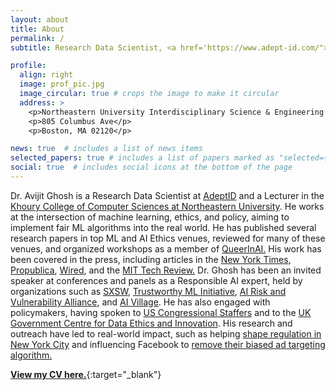 ```yaml
---
layout: about
title: About
permalink: /
subtitle: Research Data Scientist, <a href='https://www.adept-id.com/">AdeptID</a> and  Lecturer, <a href='https://www.khoury.northeastern.edu/'>Northeastern University, Boston</a>

profile:
  align: right
  image: prof_pic.jpg
  image_circular: true # crops the image to make it circular
  address: >
    <p>Northeastern University Interdisciplinary Science & Engineering Complex (ISEC)</p>
    <p>805 Columbus Ave</p>
    <p>Boston, MA 02120</p>

news: true  # includes a list of news items
selected_papers: true # includes a list of papers marked as "selected={true}"
social: true  # includes social icons at the bottom of the page
---
```


Dr. Avijit Ghosh is a Research Data Scientist at [AdeptID](https://www.adept-id.com/) and a Lecturer in the [Khoury College of Computer Sciences at Northeastern University](https://www.khoury.northeastern.edu/). He works at the intersection of machine learning, ethics, and policy, aiming to implement fair ML algorithms into the real world. He has published several research papers in top ML and AI Ethics venues, reviewed for many of these venues, and organized workshops as a member of [QueerInAI.](https://www.queerinai.com/) His work has been covered in the press, including articles in the [New York Times](https://www.nytimes.com/2023/08/16/technology/ai-defcon-hackers.html?unlocked_article_code=QqiwO9KZ2dVgz77qvZdn_d0wtUydJlP-OxRmVpvYSxD6eVdiBnfwRKqn1kO498M75VY8xZfH-ryaJPdxX_fK70oQSiJN8_scGieCDMEqiEbg8IC2MFaCMFR8FOY3m1D2X8mRWLKhsEOOgzEoV7trJnskK6IXwrE1ijhwGrzhGlOaMrRT4VP2SXcKMY0WthVTKhXLuYkuTOom8KYrWJgxS8ORjfNqxcnBsA8Br7mCacRlGSG2ryt1rnpiQl_i9fnN5Pso-i1XUnmAHSlWhiGW_QxSMr0cTx0UOn1jiYN4sXJRzbHK86kgKN5CGfdScuOPVh1vD5hUwSeuCBvhlPaxfJLhx1E1V6FG3q4Jp3e_mqkHisCW8wfKqWWN0co-Gy0Q4dKsZHsZeg), [Propublica](https://www.propublica.org/article/facebook-ads-can-still-discriminate-against-women-and-older-workers-despite-a-civil-rights-settlement), [Wired](https://www.wired.com/story/new-york-city-proposes-regulating-algorithms-hiring/), and the [MIT Tech Review.](https://www.technologyreview.com/2021/02/11/1017955/auditors-testing-ai-hiring-algorithms-bias-big-questions-remain/) Dr. Ghosh has been an invited speaker at conferences and panels as a Responsible AI expert, held by organizations such as  [SXSW](https://www.sxsw.com/),  [Trustworthy ML Initiative](https://www.trustworthyml.org/), [AI Risk and Vulnerability Alliance](https://avidml.org/arva/), and [AI Village](https://aivillage.org/). He has also engaged with policymakers, having spoken to [US Congressional Staffers](https://www.linkedin.com/feed/update/urn:li:activity:7149203323592617984/) and to the [UK Government Centre for Data Ethics and Innovation](https://www.gov.uk/government/organisations/centre-for-data-ethics-and-innovation). His research and outreach have led to real-world impact, such as helping [shape regulation in New York City](https://apnews.com/article/technology-business-race-and-ethnicity-racial-injustice-artificial-intelligence-2fe8d3ef7008d299d9d810f0c0f7905d) and influencing Facebook to [remove their biased ad targeting algorithm.](https://about.fb.com/news/2022/06/expanding-our-work-on-ads-fairness/)

[<b><u>View my CV here.</u></b>](/assets/pdf/Avijit_CV.pdf){:target="_blank"}
